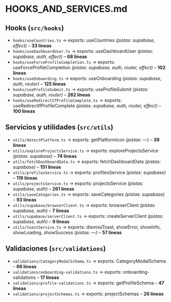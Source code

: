 # HOOKS_AND_SERVICES.md

## Hooks (`src/hooks`)

- `hooks/useCountries.ts` → exports: useCountries  _(pistas: supabase, effect)_  – **33 líneas**
- `hooks/useDashboardUser.ts` → exports: useDashboardUser  _(pistas: supabase, auth, effect)_  – **68 líneas**
- `hooks/useForceProfileCompletion.ts` → exports: useForceProfileCompletion  _(pistas: supabase, auth, router, effect)_  – **102 líneas**
- `hooks/useOnboarding.ts` → exports: useOnboarding  _(pistas: supabase, auth, router)_  – **125 líneas**
- `hooks/useProfileSubmit.ts` → exports: useProfileSubmit  _(pistas: supabase, auth, router)_  – **262 líneas**
- `hooks/useRedirectIfProfileComplete.ts` → exports: useRedirectIfProfileComplete  _(pistas: supabase, auth, router, effect)_  – **100 líneas**

## Servicios y utilidades (`src/utils`)

- `utils/detectPlatform.ts` → exports: getPlatformIcon  _(pistas: —)_  – **39 líneas**
- `utils/exploreProjectsService.ts` → exports: exploreProjectsService  _(pistas: supabase)_  – **74 líneas**
- `utils/fetchDashboardData.ts` → exports: fetchDashboardData  _(pistas: supabase)_  – **151 líneas**
- `utils/profilesService.ts` → exports: profilesService  _(pistas: supabase)_  – **119 líneas**
- `utils/projectsService.ts` → exports: projectsService  _(pistas: supabase, auth)_  – **261 líneas**
- `utils/saveCategories.ts` → exports: saveCategories  _(pistas: supabase)_  – **93 líneas**
- `utils/supabase/browserClient.ts` → exports: browserClient  _(pistas: supabase, auth)_  – **7 líneas**
- `utils/supabase/serverClient.ts` → exports: createServerClient  _(pistas: supabase, auth)_  – **9 líneas**
- `utils/toastService.ts` → exports: dismissToast, showError, showInfo, showLoading, showSuccess  _(pistas: —)_  – **57 líneas**

## Validaciones (`src/validations`)

- `validations/CategoryModalSchema.ts` → exports: CategoryModalSchema – **66 líneas**
- `validations/onboarding-validations.ts` → exports: onboarding-validations – **17 líneas**
- `validations/profile-validations.ts` → exports: getProfileSchema – **47 líneas**
- `validations/projectSchemas.ts` → exports: projectSchemas – **26 líneas**